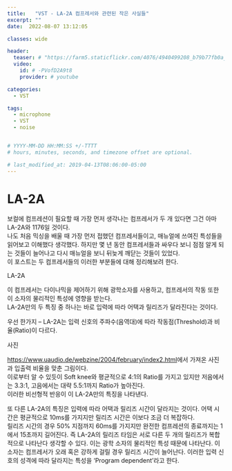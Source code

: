 ```yaml
---
title:   "VST - LA-2A 컴프레서와 관련된 작은 사실들"
excerpt: ""
date:  2022-08-07 13:12:05

classes: wide

header:
  teaser: # "https://farm5.staticflickr.com/4076/4940499208_b79b77fb0a_z.jpg"
  video:
    id: # -PVofD2A9t8
    provider: # youtube

categories:
  - VST

tags:
  - microphone
  - VST
  - noise


# YYYY-MM-DD HH:MM:SS +/-TTTT 
# hours, minutes, seconds, and timezone offset are optional.

# last_modified_at: 2019-04-13T08:06:00-05:00
---
```


# LA-2A

보컬에 컴프레션이 필요할 때 가장 먼저 생각나는 컴프레서가 두 개 있다면 그건 아마 LA-2A와 1176일 것이다.  
나도 처음 믹싱을 배울 때 가장 먼저 접했던 컴프레서들이고, 매뉴얼에 쓰여진 특성들을 읽어보고 이해했다 생각했다. 하지만 몇 년 동안 컴프레서들과 싸우다 보니 점점 알게 되는 것들이 늘어나고 다시 매뉴얼을 보니 뒤늦게 깨닫는 것들이 있었다.  
이 포스트는 두 컴프레서들의 이러한 부분들에 대해 정리해보려 한다.  

LA-2A 

이 컴프레서는 다이나믹을 제어하기 위해 광학소자를 사용하고, 컴프레서의 작동 또한 이 소자의 물리적인 특성에 영향을 받는다.  
LA-2A만의 두 특징 중 하나는 바로 입력에 따라 어택과 릴리즈가 달라진다는 것이다.  

우선 한가지 – LA-2A는 입력 신호의 주파수(음역대)에 따라 작동점(Threshold)과 비율(Ratio)이 다르다. 

사진

<https://www.uaudio.de/webzine/2004/february/index2.html>에서 가져온 사진과 입출력 비율을 맞춘 그림이다.  
이로부터 알 수 있듯이 Soft knee와 평균적으로 4:1의 Ratio를 가지고 있지만 저음에서는 3.3:1, 고음에서는 대략 5.5:1까지 Ratio가 높아진다.  
이러한 비선형적 반응이 이 LA-2A만의 특징을 나타낸다.  

또 다른 LA-2A의 특징은 입력에 따라 어택과 릴리즈 시간이 달라지는 것이다. 어택 시간은 평균적으로 10ms를 가지지만 릴리즈 시간은 이보다 조금 더 복잡하다.  
릴리즈 시간의 경우 50% 지점까지 60ms를 가지지만 완전한 컴프레션의 종료까지는 1에서 15초까지 길어진다. 즉 LA-2A의 릴리즈 타임은 서로 다른 두 개의 릴리즈가 복합적으로 나타난다 생각할 수 있다. 이는 광학 소자의 물리적인 특성 때문에 나타난다. 이 소자는 컴프레서가 오래 혹은 강하게 걸릴 경우 릴리즈 시간이 늘어난다. 이러한 입력 신호의 성격에 따라 달라지는 특성을 ‘Program dependent’라고 한다. 

